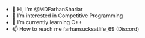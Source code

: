 - 👋 Hi, I’m @MDFarhanShariar
- 👀 I’m interested in Competitive Programming
- 🌱 I’m currently learning C++
- 📫 How to reach me farhansucksatlife_69 (Discord)

<!---
MDFarhanShariar/MDFarhanShariar is a ✨ special ✨ repository because its `README.md` (this file) appears on your GitHub profile.
You can click the Preview link to take a look at your changes.
--->
